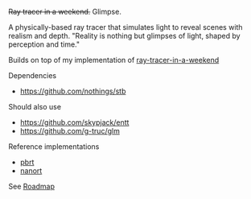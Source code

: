 ~~Ray tracer in a weekend.~~
Glimpse.

A physically-based ray tracer that simulates light to reveal scenes with realism and depth.
"Reality is nothing but glimpses of light, shaped by perception and time."

Builds on top of my implementation of [ray-tracer-in-a-weekend](https://github.com/NitishPuri/ray-tracer-in-a-weekend)




Dependencies

- https://github.com/nothings/stb

Should also use

- https://github.com/skypjack/entt
- https://github.com/g-truc/glm

Reference implementations

- [pbrt](https://github.com/mmp/pbrt-v4)
- [nanort](https://github.com/lighttransport/nanort?tab=readme-ov-file)




See [Roadmap](ROADMAP.md)
